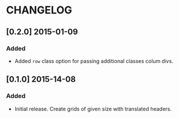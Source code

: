 # CHANGELOG

## [0.2.0] 2015-01-09
### Added
- Added `row` class option for passing additional classes colum divs.

## [0.1.0] 2015-14-08
### Added
- Initial release. Create grids of given size with translated headers.
